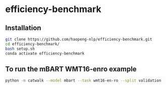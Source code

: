 # efficiency-benchmark


## Installation
``` bash
git clone https://github.com/haopeng-nlp/efficiency-benchmark.git
cd efficiency-benchmark/
bash setup.sh
conda activate efficiency-benchmark
```

## To run the mBART WMT16-enro example
``` bash
python -m catwalk --model mbart --task wmt16-en-ro --split validation
```